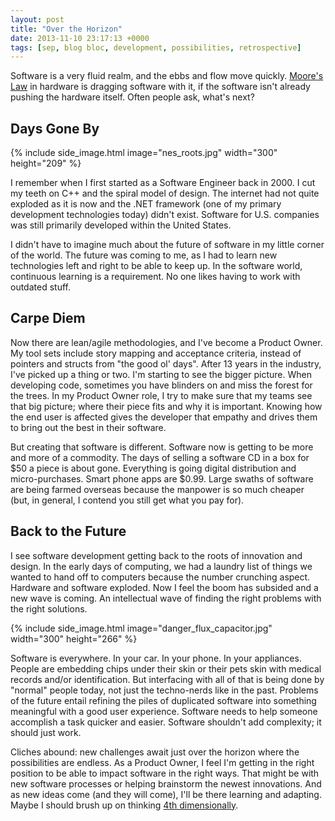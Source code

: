 ```yaml
---
layout: post
title: "Over the Horizon"
date: 2013-11-10 23:17:13 +0000
tags: [sep, blog bloc, development, possibilities, retrospective]
---
```

Software is a very fluid realm, and the ebbs and flow move quickly. <a href="http://en.wikipedia.org/wiki/Moore's_law">Moore's Law</a> in hardware is dragging software with it, if the software isn't already pushing the hardware itself. Often people ask, what's next?

<h2>Days Gone By</h2>

{% include side_image.html image="nes_roots.jpg" width="300" height="209" %}

I remember when I first started as a Software Engineer back in 2000. I cut my teeth on C++ and the spiral model of design. The internet had not quite exploded as it is now and the .NET framework (one of my primary development technologies today) didn't exist. Software for U.S. companies was still primarily developed within the United States.

I didn't have to imagine much about the future of software in my little corner of the world. The future was coming to me, as I had to learn new technologies left and right to be able to keep up. In the software world, continuous learning is a requirement. No one likes having to work with outdated stuff.
<h2>Carpe Diem</h2>
Now there are lean/agile methodologies, and I've become a Product Owner. My tool sets include story mapping and acceptance criteria, instead of pointers and structs from "the good ol' days". After 13 years in the industry, I've picked up a thing or two. I'm starting to see the bigger picture. When developing code, sometimes you have blinders on and miss the forest for the trees. In my Product Owner role, I try to make sure that my teams see that big picture; where their piece fits and why it is important. Knowing how the end user is affected gives the developer that empathy and drives them to bring out the best in their software.

But creating that software is different. Software now is getting to be more and more of a commodity. The days of selling a software CD in a box for $50 a piece is about gone. Everything is going digital distribution and micro-purchases. Smart phone apps are $0.99. Large swaths of software are being farmed overseas because the manpower is so much cheaper (but, in general, I contend you still get what you pay for).
<h2>Back to the Future</h2>
I see software development getting back to the roots of innovation and design. In the early days of computing, we had a laundry list of things we wanted to hand off to computers because the number crunching aspect. Hardware and software exploded. Now I feel the boom has subsided and a new wave is coming. An intellectual wave of finding the right problems with the right solutions.

{% include side_image.html image="danger_flux_capacitor.jpg" width="300" height="266" %}

Software is everywhere. In your car. In your phone. In your appliances. People are embedding chips under their skin or their pets skin with medical records and/or identification. But interfacing with all of that is being done by "normal" people today, not just the techno-nerds like in the past. Problems of the future entail refining the piles of duplicated software into something meaningful with a good user experience. Software needs to help someone accomplish a task quicker and easier. Software shouldn't add complexity; it should just work.

Cliches abound: new challenges await just over the horizon where the possibilities are endless. As a Product Owner, I feel I'm getting in the right position to be able to impact software in the right ways. That might be with new software processes or helping brainstorm the newest innovations. And as new ideas come (and they will come), I'll be there learning and adapting. Maybe I should brush up on thinking <a href="http://www.youtube.com/watch?v=63KOboifCig&amp;list=PLF0CD942567FA7CC2&amp;index=1" title="You're not thinking 4th dimensionally">4th dimensionally</a>.
